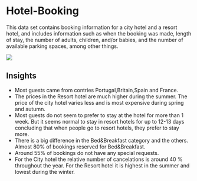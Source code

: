 # Hotel-Booking

This data set contains booking information for a city hotel and a resort hotel, and includes information such as when the booking was made, length of stay, the number of adults, children, and/or babies, and the number of available parking spaces, among other things.

<img src="./https://graamoddhaarakendra.in/assets/img/pages/43_t8_07012001515751.jpg">

## Insights
- Most guests came from contries Portugal,Britain,Spain and France.
- The prices in the Resort hotel are much higher during the summer. The price of the city hotel varies less and is most expensive during spring and autumn.
- Most guests do not seem to prefer to stay at the hotel for more than 1 week. But it seems normal to stay in resort hotels for up to 12-13 days concluding that when people go to resort hotels, they prefer to stay more.
- There is a big difference in the Bed&Breakfast category and the others. Almost 80% of bookings reserved for Bed&Breakfast.
- Around 55% of bookings do not have any special requests.
- For the City hotel the relative number of cancelations is around 40 % throughout the year. For the Resort hotel it is highest in the summer and lowest during the winter.
